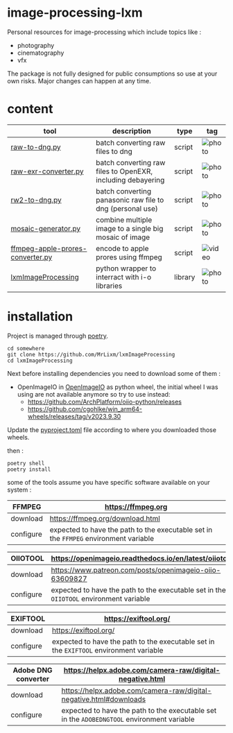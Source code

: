 # image-processing-lxm

Personal resources for image-processing which include topics like :
* photography
* cinematography
* vfx

The package is not fully designed for public consumptions so use at your own risks.
Major changes can happen at any time.

# content


| tool                                                                         | description                                                 | type    | tag                                                  |
|------------------------------------------------------------------------------|-------------------------------------------------------------|---------|------------------------------------------------------|
| [raw-to-dng.py](scripts/raw-to-dng.py)                                       | batch converting raw files to dng                           | script  | ![photo](https://img.shields.io/badge/photo-43896b)  |
| [raw-exr-converter.py](scripts/raw-exr-converter.py)                         | batch converting raw files to OpenEXR, including debayering | script  | ![photo](https://img.shields.io/badge/photo-43896b)  |
| [rw2-to-dng.py](scripts/rw2-to-dng.py)                                       | batch converting panasonic raw file to dng (personal use)   | script  | ![photo](https://img.shields.io/badge/photo-43896b)  |
| [mosaic-generator.py](scripts/mosaic-generator.py)                           | combine multiple image to a single big mosaic of image      | script  | ![photo](https://img.shields.io/badge/photo-43896b)  |
| [ffmpeg-apple-prores-converter.py](scripts/ffmpeg-apple-prores-converter.py) | encode to apple prores using ffmpeg                         | script  | ![video](https://img.shields.io/badge/video-4c78a6)  |
| [lxmImageProcessing](python/libraries/lxmimgproc)                            | python wrapper to interract with i-o libraries              | library | ![photo](https://img.shields.io/badge/photo-43896b)  |


# installation

Project is managed through [poetry](https://python-poetry.org/).

```shell
cd somewhere
git clone https://github.com/MrLixm/lxmImageProcessing
cd lxmImageProcessing
```

Next before installing dependencies you need to download some of them :

* OpenImageIO in [OpenImageIO](vendor/OpenImageIO) as python wheel, 
the initial wheel I was using are not available anymore so try to use instead:
  * https://github.com/ArchPlatform/oiio-python/releases 
  * https://github.com/cgohlke/win_arm64-wheels/releases/tag/v2023.9.30

Update the [pyproject.toml](pyproject.toml) file according to where you downloaded
those wheels.

then :

```shell
poetry shell
poetry install
```

some of the tools assume you have specific software available on your system :

| FFMPEG    | https://ffmpeg.org                                                                    |
|-----------|---------------------------------------------------------------------------------------|
| download  | https://ffmpeg.org/download.html                                                      |
| configure | expected to have the path to the executable set in the `FFMPEG` environment variable  |


| OIIOTOOL   | https://openimageio.readthedocs.io/en/latest/oiiotool.html                             |
|------------|----------------------------------------------------------------------------------------|
| download   | https://www.patreon.com/posts/openimageio-oiio-63609827                                |
| configure  | expected to have the path to the executable set in the `OIIOTOOL` environment variable |



| EXIFTOOL  | https://exiftool.org/                                                                  |
|-----------|----------------------------------------------------------------------------------------|
| download  | https://exiftool.org/                                                                  |
| configure | expected to have the path to the executable set in the `EXIFTOOL` environment variable |


| Adobe DNG converter | https://helpx.adobe.com/camera-raw/digital-negative.html                                   |
|---------------------|--------------------------------------------------------------------------------------------|
| download            | https://helpx.adobe.com/camera-raw/digital-negative.html#downloads                         |
| configure           | expected to have the path to the executable set in the `ADOBEDNGTOOL` environment variable |
